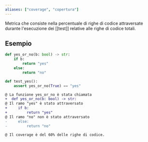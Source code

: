 ```yaml
---
aliases: ["coverage", "copertura"]
---
```


Metrica che consiste nella percentuale di righe di codice attraversate durante l'esecuzione dei [[test]] relative alle righe di codice totali.

## Esempio

```python
def yes_or_no(b: bool) -> str:
	if b:
		return "yes"
	else:
		return "no"

def test_yes():
	assert yes_or_no(True) == "yes"
```

```diff
@ La funzione yes_or_no è stata chiamata
+  def yes_or_no(b: bool) -> str:
@ Il ramo "yes" è stato attraversato
+     if b:
+         return "yes"
@ Il ramo "no" non è stato attraversato
-     else:
-         return "no"

@ Il coverage è del 60% delle righe di codice.
```


